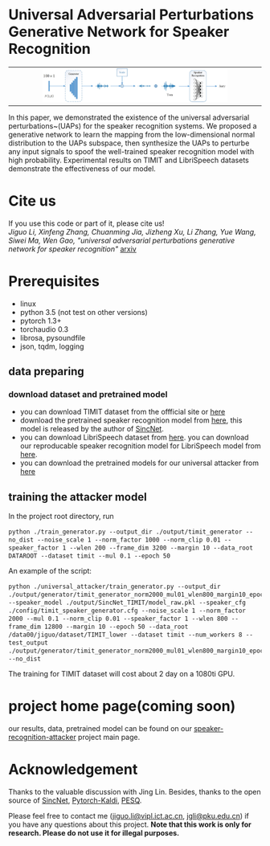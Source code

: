 # Universal Adversarial Perturbations Generative Network for Speaker Recognition

<table width="100%" cellpadding="0" cellspacing="0" border='0'>
 <tr><td align="center">
<img src="./fig/UAP_net.jpg" width="75%" align="canter">
  </td></tr>
</table>
In this paper, we demonstrated the existence of the universal adversarial perturbations~(UAPs) for the speaker recognition systems. We proposed a generative network to learn the mapping from the low-dimensional normal distribution to the UAPs subspace, then synthesize the UAPs to perturbe any input signals to spoof the well-trained speaker recognition model with high probability.
Experimental results on TIMIT and LibriSpeech datasets demonstrate the effectiveness of our model.

# Cite us
If you use this code or part of it, please cite us!  
*Jiguo Li, Xinfeng Zhang, Chuanming Jia, Jizheng Xu, Li Zhang, Yue Wang, Siwei Ma, Wen Gao, "universal adversarial perturbations generative network for speaker recognition"* [arxiv](https://arxiv.org/abs/2004.03428)


# Prerequisites
 - linux
 - python 3.5 (not test on other versions)
 - pytorch 1.3+
 - torchaudio 0.3
 - librosa, pysoundfile
 - json, tqdm, logging



## data preparing
### download dataset and pretrained model
 - you can download TIMIT dataset from the offficial site or [here](https://www.kaggle.com/nltkdata/timitcorpus)
 - download the pretrained speaker recognition model from [here](https://bitbucket.org/mravanelli/sincnet_models/), this model is released by the author of [SincNet](https://github.com/mravanelli/SincNet).
 - you can download LibriSpeech dataset from [here](http://www.openslr.org/12). you can download our reproducable speaker recognition model for LibriSpeech model from [here](https://drive.google.com/open?id=1AlFfwBY4Y72dJjVCHYAKCq4rry68qJve).
 - you can download the pretrained models for our universal attacker from [here](https://drive.google.com/open?id=1yfFGXOyHMay9q7-0T7s_y0Vddr8s2fo1)



## training the attacker model
In the project root directory, run
```
python ./train_generator.py --output_dir ./output/timit_generator --no_dist --noise_scale 1 --norm_factor 1000 --norm_clip 0.01 --speaker_factor 1 --wlen 200 --frame_dim 3200 --margin 10 --data_root DATAROOT --dataset timit --mul 0.1 --epoch 50
```
An example of the script:
```
python ./universal_attacker/train_generator.py --output_dir ./output/generator/timit_generator_norm2000_mul01_wlen800_margin10_epoch50_clip001_nolrdecay_fixdmse --speaker_model ./output/SincNet_TIMIT/model_raw.pkl --speaker_cfg ./config/timit_speaker_generator.cfg --noise_scale 1 --norm_factor 2000 --mul 0.1 --norm_clip 0.01 --speaker_factor 1 --wlen 800 --frame_dim 12800 --margin 10 --epoch 50 --data_root /data00/jiguo/dataset/TIMIT_lower --dataset timit --num_workers 8 --test_output ./output/generator/timit_generator_norm2000_mul01_wlen800_margin10_epoch50_clip001_nolrdecay_fixdmse_test --no_dist

```
The training for TIMIT dataset will cost about 2 day on a 1080ti GPU.


# project home page(coming soon)
our results, data, pretrained model can be found on our [speaker-recognition-attacker]() project main page.

# Acknowledgement
Thanks to the valuable discussion with Jing Lin. Besides, thanks to the open source of [SincNet](https://github.com/mravanelli/SincNet), [Pytorch-Kaldi](https://github.com/mravanelli/pytorch-kaldi), [PESQ](https://github.com/vBaiCai/python-pesq).


Please feel free to contact me (jiguo.li@vipl.ict.ac.cn, jgli@pku.edu.cn) if you have any questions about this project. **Note that this work is only for research. Please do not use it for illegal purposes.**


